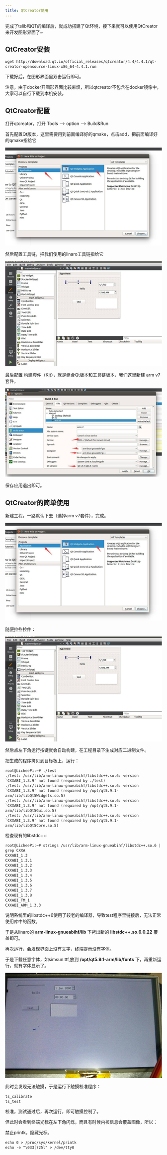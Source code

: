 ```yaml
---
title: QtCreator使用
---
```


完成了tslib和QT的编译后，就成功搭建了Qt环境，接下来就可以使用QtCreator来开发图形界面了\~

## QtCreator安装


```
wget http://download.qt.io/official_releases/qtcreator/4.4/4.4.1/qt-creator-opensource-linux-x86_64-4.4.1.run
```

下载好后，在图形界面里双击运行即可。

注意，由于docker开图形界面比较麻烦，所以qtcreator不包含在docker镜像中，大家可以自行下载到本机安装。

## QtCreator配置


打开qtcreator，打开 Tools --> option --> Build&Run

首先配置Qt版本，这里需要用到前面编译好的qmake，点击add，把前面编译好的qmake指给它

![](./../_static/Drive/QT_1.jpg)

然后配置工具链，把我们使用的linaro工具链指给它

![](./../_static/Drive/QT_2.jpg)

最后配置 构建套件（Kit），就是组合Qt版本和工具链版本，我们这里新建 arm v7套件。

![](./../_static/Drive/QT_3.jpg)

保存应用退出即可。

## QtCreator的简单使用


新建工程，一路默认下去（选择arm v7套件），完成。

![](./../_static/Drive/QT_4.jpg)

随便拉些控件：

![](./../_static/Drive/QT_5.jpg)

然后点左下角运行按键就会自动构建，在工程目录下生成对应二进制文件。

把生成的程序拷贝到目标板上，运行：

```
root@LicheePi:~# ./test 
./test: /usr/lib/arm-linux-gnueabihf/libstdc++.so.6: version `CXXABI_1.3.9' not found (required by ./test)
./test: /usr/lib/arm-linux-gnueabihf/libstdc++.so.6: version `CXXABI_1.3.9' not found (required by /opt/qt5.9.1-arm/lib/libQt5Widgets.so.5)
./test: /usr/lib/arm-linux-gnueabihf/libstdc++.so.6: version `CXXABI_1.3.9' not found (required by /opt/qt5.9.1-arm/lib/libQt5Gui.so.5)
./test: /usr/lib/arm-linux-gnueabihf/libstdc++.so.6: version `CXXABI_1.3.9' not found (required by /opt/qt5.9.1-arm/lib/libQt5Core.so.5)
```

检查现有的libstdc++:

```
root@LicheePi:~# strings /usr/lib/arm-linux-gnueabihf/libstdc++.so.6 | grep CXXA 
CXXABI_1.3
CXXABI_1.3.1
CXXABI_1.3.2
CXXABI_1.3.3
CXXABI_1.3.4
CXXABI_1.3.5
CXXABI_1.3.6
CXXABI_1.3.7
CXXABI_1.3.8
CXXABI_TM_1
CXXABI_ARM_1.3.3
```

说明系统里的libstdc++6使用了较老的编译器，导致test程序里链接后，无法正常使用库中的函数。

于是从linaro的 **arm-linux-gnueabihf/lib** 下拷出新的
**libstdc++.so.6.0.22** 覆盖即可。

再次运行，会发现界面上没有文字，终端提示没有字体。

于是下载任意字体，如simsun.ttf,放到 **/opt/qt5.9.1-arm/lib/fonts**
下，再重新运行，就有字体显示了。

![](./../_static/Drive/QT_6.jpg)

此时会发现无法触摸，于是运行下触摸校准程序：

    ts_calibrate
    ts_test

校准，测试通过后，再次运行，即可触摸控制了。

但此时会看到终端光标在左下角闪烁，而且有时候内核信息会覆盖图像，所以：

禁止printk，隐藏光标。

```
echo 0 > /proc/sys/kernel/printk
echo -e "\033[?25l" > /dev/tty0
```
